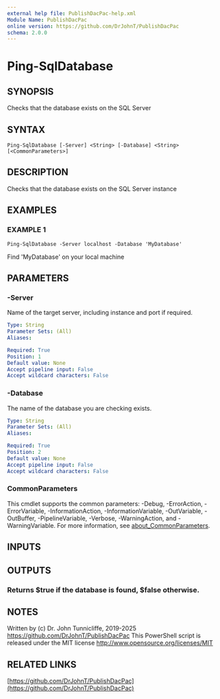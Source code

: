 ```yaml
---
external help file: PublishDacPac-help.xml
Module Name: PublishDacPac
online version: https://github.com/DrJohnT/PublishDacPac
schema: 2.0.0
---
```


# Ping-SqlDatabase

## SYNOPSIS
Checks that the database exists on the SQL Server

## SYNTAX

```
Ping-SqlDatabase [-Server] <String> [-Database] <String> [<CommonParameters>]
```

## DESCRIPTION
Checks that the database exists on the SQL Server instance

## EXAMPLES

### EXAMPLE 1
```
Ping-SqlDatabase -Server localhost -Database 'MyDatabase'
```

Find 'MyDatabase' on your local machine

## PARAMETERS

### -Server
Name of the target server, including instance and port if required.

```yaml
Type: String
Parameter Sets: (All)
Aliases:

Required: True
Position: 1
Default value: None
Accept pipeline input: False
Accept wildcard characters: False
```

### -Database
The name of the database you are checking exists.

```yaml
Type: String
Parameter Sets: (All)
Aliases:

Required: True
Position: 2
Default value: None
Accept pipeline input: False
Accept wildcard characters: False
```

### CommonParameters
This cmdlet supports the common parameters: -Debug, -ErrorAction, -ErrorVariable, -InformationAction, -InformationVariable, -OutVariable, -OutBuffer, -PipelineVariable, -Verbose, -WarningAction, and -WarningVariable. For more information, see [about_CommonParameters](http://go.microsoft.com/fwlink/?LinkID=113216).

## INPUTS

## OUTPUTS

### Returns $true if the database is found, $false otherwise.
## NOTES
Written by (c) Dr.
John Tunnicliffe, 2019-2025 https://github.com/DrJohnT/PublishDacPac
This PowerShell script is released under the MIT license http://www.opensource.org/licenses/MIT

## RELATED LINKS

[https://github.com/DrJohnT/PublishDacPac](https://github.com/DrJohnT/PublishDacPac)


